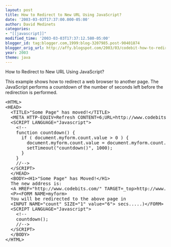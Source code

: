 ```yaml
---
layout: post
title: How to Redirect to New URL Using JavaScript?
date: '2003-03-03T17:37:00.000-05:00'
author: David Medinets
categories:
- "[[javascript]]"
modified_time: '2003-03-03T17:37:12.580-05:00'
blogger_id: tag:blogger.com,1999:blog-3207985.post-90401874
blogger_orig_url: http://affy.blogspot.com/2003/03/codebit-how-to-redirect-to-new-url.md
year: 2003
theme: java
---
```


How to Redirect to New URL Using JavaScript?



<P>This example shows how to redirect a web browser to another page. The JavaScript performs a countdown of the number
  of seconds left before the redirection is performed.</P>
<PRE>
&lt;HTML&gt;
&lt;HEAD&gt;
  &lt;TITLE&gt;"Some Page" has moved!&lt;/TITLE&gt;
  &lt;META HTTP-EQUIV=Refresh CONTENT=6;URL=http://www.codebits.com/&gt;
  &lt;SCRIPT LANGUAGE="Javascript"&gt;
    &lt;!--
    function countdown() {
      if ( document.myform.count.value > 0 ) {
        document.myform.count.value = document.myform.count.value-1;
        setTimeout("countdown()", 1000);
      }
    }
    //--&gt;
  &lt;/SCRIPT&gt;
  &lt;/HEAD&gt;
  &lt;BODY>&lt;H1&gt;"Some Page" has Moved!&lt;/H1&gt;
  The new address is:
  &lt;A HREF="http://www.codebits.com/" TARGET=_top&gt;http://www.codebits.com&lt;/A&gt;.
  &lt;P&gt;&lt;FORM NAME=myform&gt;
  You will be redirected to the above page in
  &lt;INPUT NAME="count" SIZE="1" value="6"&gt; secs.....)&lt;/FORM&gt;
  &lt;SCRIPT LANGUAGE="Javascript"&gt;
    &lt;!--
    countdown();
    //--&gt;
  &lt;/SCRIPT&gt;
  &lt;/BODY&gt;
&lt;/HTML&gt;
</PRE>